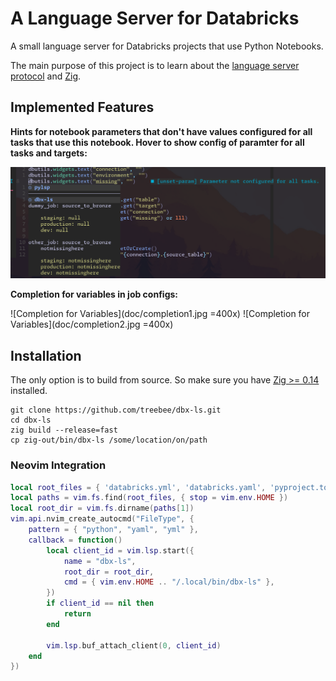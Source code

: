 # A Language Server for Databricks

A small language server for Databricks projects that use Python Notebooks.

The main purpose of this project is to learn about the [language server
protocol](https://microsoft.github.io/language-server-protocol/specifications/lsp/3.17/specification/) and [Zig](https://ziglang.org).

## Implemented Features

**Hints for notebook parameters that don't have values configured for all tasks
that use this notebook. Hover to show config of paramter for all tasks and targets:**

![Diagnostics for Notebook Parameters](doc/diagnostics.jpg "Diagnostics")


**Completion for variables in job configs:**

![Completion for Variables](doc/completion1.jpg =400x)  ![Completion for Variables](doc/completion2.jpg =400x)

## Installation

The only option is to build from source. So make sure you have [Zig >= 0.14](https://ziglang.org/download/) installed.

```
git clone https://github.com/treebee/dbx-ls.git
cd dbx-ls
zig build --release=fast
cp zig-out/bin/dbx-ls /some/location/on/path
```

### Neovim Integration

```lua
local root_files = { 'databricks.yml', 'databricks.yaml', 'pyproject.toml' }
local paths = vim.fs.find(root_files, { stop = vim.env.HOME })
local root_dir = vim.fs.dirname(paths[1])
vim.api.nvim_create_autocmd("FileType", {
    pattern = { "python", "yaml", "yml" },
    callback = function()
        local client_id = vim.lsp.start({
            name = "dbx-ls",
            root_dir = root_dir,
            cmd = { vim.env.HOME .. "/.local/bin/dbx-ls" },
        })
        if client_id == nil then
            return
        end

        vim.lsp.buf_attach_client(0, client_id)
    end
})
```
